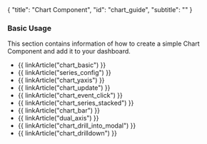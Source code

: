 <meta>
{
	"title": "Chart Component",
    "id": "chart_guide",
	"subtitle": ""
}
</meta>

### Basic Usage

This section contains information of how to create a simple Chart Component and add it to your dashboard.

* {{ linkArticle("chart_basic") }}
* {{ linkArticle("series_config") }}
* {{ linkArticle("chart_yaxis") }}
* {{ linkArticle("chart_update") }}
* {{ linkArticle("chart_event_click") }}
* {{ linkArticle("chart_series_stacked") }}
* {{ linkArticle("chart_bar") }}
* {{ linkArticle("dual_axis") }}
* {{ linkArticle("chart_drill_into_modal") }}
* {{ linkArticle("chart_drilldown") }}

